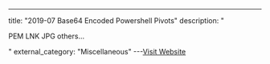 ---
title: "2019-07 Base64 Encoded Powershell Pivots"
description: "

PEM
LNK
JPG
others...

"
external_category: "Miscellaneous"
---[Visit Website](https://inquest.net/blog/2019/07/19/base64-encoded-powershell-pivots)

